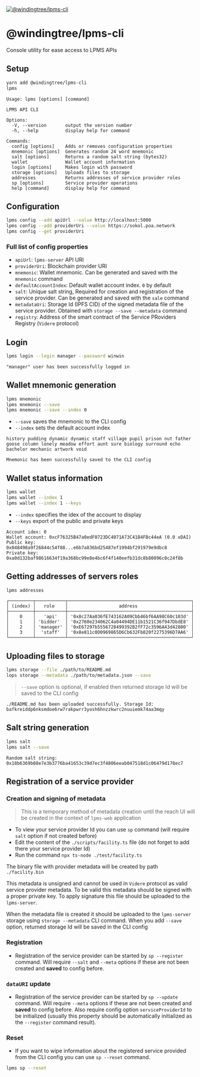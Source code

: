 [![@windingtree/lpms-cli](https://img.shields.io/npm/v/@windingtree/lpms-cli.svg)](https://www.npmjs.com/package/@windingtree/lpms-cli)
# @windingtree/lpms-cli
Console utility for ease access to LPMS APIs

## Setup

```bash
yarn add @windingtree/lpms-cli
lpms
```

```
Usage: lpms [options] [command]

LPMS API CLI

Options:
  -V, --version       output the version number
  -h, --help          display help for command

Commands:
  config [options]    Adds or removes configuration properties
  mnemonic [options]  Generates random 24 word mnemonic
  salt [options]      Returns a random salt string (bytes32)
  wallet              Wallet account information
  login [options]     Makes login with password
  storage [options]   Uploads files to storage
  addresses           Returns addresses of service provider roles
  sp [options]        Service provider operations
  help [command]      display help for command
```

## Configuration

```bash
lpms config --add apiUrl --value http://localhost:5000
lpms config --add providerUri --value https://sokol.poa.network
lpms config --get providerUri
```

### Full list of config properties

- `apiUrl`: `lpms-server` API URI
- `providerUri`: Blockchain provider URI
- `mnemonic`: Wallet mnemonic. Can be generated and saved with the `mnemonic` command
- `defaultAccountIndex`: Default wallet account index. `0` by default
- `salt`: Unique salt string, Required for creation and registration of the service provider. Can be generated and saved with the `sale` command
- `metadataUri`: Storage Id (IPFS CID) of the signed metadata file of the service provider. Obtained with `storage --save --metadata` command
- `registry`: Address of the smart contract of the Service PRoviders Registry (`Videre` protocol)

## Login

```bash
lpms login --login manager --password winwin
```

```
"manager" user has been successfully logged in
```

## Wallet mnemonic generation

```bash
lpms mnemonic
lpms mnemonic --save
lpms mnemonic --save --index 0
```

- `--save` saves the mnemonic to the CLI config
- `--index` sets the default account index

```
history pudding dynamic dynamic staff village pupil prison nut father goose column lonely meadow effort aunt sure biology surround echo bachelor mechanic artwork void

Mnemonic has been successfully saved to the CLI config
```

## Wallet status information

```bash
lpms wallet
lpms wallet --index 1
lpms wallet --index 1 --keys
```

- `--index` specifies the idex of the account to display
- `--keys` export of the public and private keys

```
Account idex: 0
Wallet account: 0xcF76325B47a0edF0723DC4071A73C41B4FBc44eA (0.0 xDAI)
Public key: 0x048498a9f26844c54f88...e6b7a836bd25487ef1994bf291979e9dbc8
Private key: 0xa0d132baf98616634f19a368bc99e8e4bc6f4f140eefb31dc8b80096c0c24f8b
```

## Getting addresses of servers roles

```bash
lpms addresses
```

```
┌─────────┬───────────┬──────────────────────────────────────────────┐
│ (index) │   role    │                   address                    │
├─────────┼───────────┼──────────────────────────────────────────────┤
│    0    │   'api'   │ '0x8c27Aa036fE743162A09Cbb46bf6AA98C60c103d' │
│    1    │ 'bidder'  │ '0x2760e234062C4a04494DE11b1521C36f947DbdE8' │
│    2    │ 'manager' │ '0xE67297b5556728499392B2fF72c3596A43d42800' │
│    3    │  'staff'  │ '0x8e811c0D0969865D6Cb632Fb820f2275396D7AA6' │
└─────────┴───────────┴──────────────────────────────────────────────┘
```

## Uploading files to storage

```bash
lpms storage --file ./path/to/README.md
lops storage --metadata ./path/to/metadata.json --save
```

> `--save` option is optional, if enabled then returned storage Id will be saved to the CLI config

```
./README.md has been uploaded successfully. Storage Id: bafkreiddp6nksmdoe6rw7rakpwrr3yosh6hnzzkwrc2nuuiemk74aa3mqy
```

## Salt string generation

```bash
lpms salt
lpms salt --save
```

```
Random salt string: 0x18b6369b08e7e3b3776ba41653c39d7ec3f4806eeab047518d1c06479d178ec7
```

## Registration of a service provider

### Creation and signing of metadata

> This is a temporary method of metadata creation until the reach UI will be created in the context of `lpms-web` application

- To view your service provider Id you can use `sp` command (will require `salt` option if not created before)
- Edit the content of the `./scripts/facility.ts` file (do not forget to add there your service provider Id)
- Run the command `npx ts-node ./test/facility.ts`

The binary file with provider metadata will be created by path `./facility.bin`

This metadata is unsigned and cannot be used in `Videre` protocol as valid service provider metadata. To be valid this metadata should be signed with a proper private key. To apply signature this file should be uploaded to the `lpms-server`.

When the metadata file is created it should be uploaded to the `lpms-server` storage using `storage --metadata` CLI command. When you add `--save` option, returned storage Id will be saved in the CLI config

### Registration

- Registration of the service provider can be started by `sp --register` command. Will require `--salt` and `--meta` options if these are not been created and **saved** to config before.

### `dataURI` update

- Registration of the service provider can be started by `sp --update` command. Will require  `--meta` options if these are not been created and **saved** to config before. Also require config option `serviceProviderId` to be initialized (usually this property should be automatically initialized as the `--register` command result).

### Reset

- If you want to wipe information about the registered service provided from the CLI config you can use `sp --reset` command.

```bash
lpms sp --reset
```
